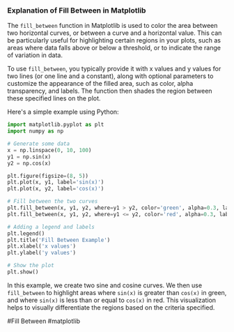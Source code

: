 ### Explanation of Fill Between in Matplotlib

The `fill_between` function in Matplotlib is used to color the area between two horizontal curves, or between a curve and a horizontal value. This can be particularly useful for highlighting certain regions in your plots, such as areas where data falls above or below a threshold, or to indicate the range of variation in data.

To use `fill_between`, you typically provide it with x values and y values for two lines (or one line and a constant), along with optional parameters to customize the appearance of the filled area, such as color, alpha transparency, and labels. The function then shades the region between these specified lines on the plot.

Here's a simple example using Python:

```python
import matplotlib.pyplot as plt
import numpy as np

# Generate some data
x = np.linspace(0, 10, 100)
y1 = np.sin(x)
y2 = np.cos(x)

plt.figure(figsize=(8, 5))
plt.plot(x, y1, label='sin(x)')
plt.plot(x, y2, label='cos(x)')

# Fill between the two curves
plt.fill_between(x, y1, y2, where=y1 > y2, color='green', alpha=0.3, label='sin(x) > cos(x)')
plt.fill_between(x, y1, y2, where=y1 <= y2, color='red', alpha=0.3, label='sin(x) ≤ cos(x)')

# Adding a legend and labels
plt.legend()
plt.title('Fill Between Example')
plt.xlabel('x values')
plt.ylabel('y values')

# Show the plot
plt.show()
```

In this example, we create two sine and cosine curves. We then use `fill_between` to highlight areas where `sin(x)` is greater than `cos(x)` in green, and where `sin(x)` is less than or equal to `cos(x)` in red. This visualization helps to visually differentiate the regions based on the criteria specified.

#Fill Between #matplotlib